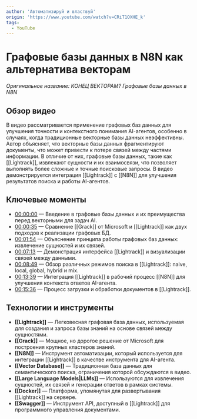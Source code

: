```yaml
---
author: 'Автоматизируй и властвуй'
origin: 'https://www.youtube.com/watch?v=CRiT1OXHE_k'
tags:
  - YouTube
---
```

# Графовые базы данных в N8N как альтернатива векторам
*Оригинальное название: КОНЕЦ ВЕКТОРАМ? Графовые базы данных в N8N*
## Обзор видео
В видео рассматривается применение графовых баз данных для улучшения точности и контекстного понимания AI-агентов, особенно в случаях, когда традиционные векторные базы данных неэффективны. Автор объясняет, что векторные базы данных фрагментируют документы, что может привести к потере связей между частями информации. В отличие от них, графовые базы данных, такие как [[Lightrack]], извлекают сущности и их взаимосвязи, что позволяет выполнять более сложные и точные поисковые запросы. В видео демонстрируется интеграция [[Lightrack]] с [[N8N]] для улучшения результатов поиска и работы AI-агентов.
## Ключевые моменты
* [00:00:00](https://www.youtube.com/watch?v=CRiT1OXHE_k&t=0s) — Введение в графовые базы данных и их преимущества перед векторными для задач AI.
* [00:00:35](https://www.youtube.com/watch?v=CRiT1OXHE_k&t=35s) — Сравнение [[Grack]] от Microsoft и [[Lightrack]] как двух подходов к реализации графовых БД.
* [00:01:54](https://www.youtube.com/watch?v=CRiT1OXHE_k&t=114s) — Объяснение принципа работы графовых баз данных: извлечение сущностей и их связей.
* [00:07:13](https://www.youtube.com/watch?v=CRiT1OXHE_k&t=433s) — Демонстрация интерфейса [[Lightrack]] и визуализации связей между данными.
* [00:08:49](https://www.youtube.com/watch?v=CRiT1OXHE_k&t=529s) — Обзор различных режимов поиска в [[Lightrack]]: naive, local, global, hybrid и mix.
* [00:13:39](https://www.youtube.com/watch?v=CRiT1OXHE_k&t=819s) — Интеграция [[Lightrack]] в рабочий процесс [[N8N]] для улучшения контекста ответов AI-агента.
* [00:15:36](https://www.youtube.com/watch?v=CRiT1OXHE_k&t=936s) — Процесс загрузки и обработки документов в [[Lightrack]].
## Технологии и инструменты
* **[[Lightrack]]** — Легковесная графовая база данных, используемая для создания и запроса базы знаний на основе связей между сущностями.
* **[[Grack]]** — Мощное, но дорогое решение от Microsoft для построения крупных кластеров знаний.
* **[[N8N]]** — Инструмент автоматизации, который используется для интеграции [[Lightrack]] в качестве инструмента для AI-агента.
* **[[Vector Database]]** — Традиционная база данных для семантического поиска, ограничения которой обсуждаются в видео.
* **[[Large Language Models|LLMs]]** — Используются для извлечения сущностей, их связей и генерации ответов в рамках системы.
* **[[Docker]]** — Платформа, упомянутая для развертывания [[Lightrack]] на сервере.
* **[[Swagger]]** — Инструмент API, доступный в [[Lightrack]] для программного управления документами.